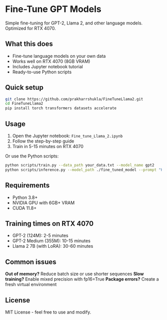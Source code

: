# Fine-Tune GPT Models

Simple fine-tuning for GPT-2, Llama 2, and other language models. Optimized for RTX 4070.

## What this does

- Fine-tune language models on your own data
- Works well on RTX 4070 (8GB VRAM)
- Includes Jupyter notebook tutorial
- Ready-to-use Python scripts

## Quick setup

```bash
git clone https://github.com/prakharrshukla/FineTuneLlama2.git
cd FineTuneLlama2
pip install torch transformers datasets accelerate
```

## Usage

1. Open the Jupyter notebook: `Fine_tune_Llama_2.ipynb`
2. Follow the step-by-step guide
3. Train in 5-15 minutes on RTX 4070

Or use the Python scripts:
```bash
python scripts/train.py --data_path your_data.txt --model_name gpt2
python scripts/inference.py --model_path ./fine_tuned_model --prompt "Hello"
```

## Requirements

- Python 3.8+
- NVIDIA GPU with 6GB+ VRAM
- CUDA 11.8+

## Training times on RTX 4070

- GPT-2 (124M): 2-5 minutes
- GPT-2 Medium (355M): 10-15 minutes  
- Llama 2 7B (with LoRA): 30-60 minutes

## Common issues

**Out of memory?** Reduce batch size or use shorter sequences
**Slow training?** Enable mixed precision with fp16=True
**Package errors?** Create a fresh virtual environment

## License

MIT License - feel free to use and modify.